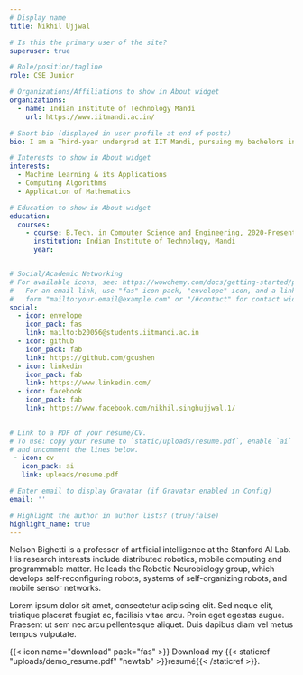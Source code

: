 ```yaml
---
# Display name
title: Nikhil Ujjwal

# Is this the primary user of the site?
superuser: true

# Role/position/tagline
role: CSE Junior

# Organizations/Affiliations to show in About widget
organizations:
  - name: Indian Institute of Technology Mandi
    url: https://www.iitmandi.ac.in/

# Short bio (displayed in user profile at end of posts)
bio: I am a Third-year undergrad at IIT Mandi, pursuing my bachelors in Computer Science and Engineering. Theoretical Computer Science, Confluence of Machine Learning, privacy, efficiency and sustainability of systems and Algorithms is what interests me at present.

# Interests to show in About widget
interests:
  - Machine Learning & its Applications
  - Computing Algorithms 
  - Application of Mathematics

# Education to show in About widget
education:
  courses:
    - course: B.Tech. in Computer Science and Engineering, 2020-Present
      institution: Indian Institute of Technology, Mandi
      year: 


# Social/Academic Networking
# For available icons, see: https://wowchemy.com/docs/getting-started/page-builder/#icons
#   For an email link, use "fas" icon pack, "envelope" icon, and a link in the
#   form "mailto:your-email@example.com" or "/#contact" for contact widget.
social:
  - icon: envelope
    icon_pack: fas
    link: mailto:b20056@students.iitmandi.ac.in
  - icon: github
    icon_pack: fab
    link: https://github.com/gcushen
  - icon: linkedin
    icon_pack: fab
    link: https://www.linkedin.com/
  - icon: facebook
    icon_pack: fab
    link: https://www.facebook.com/nikhil.singhujjwal.1/
  

# Link to a PDF of your resume/CV.
# To use: copy your resume to `static/uploads/resume.pdf`, enable `ai` icons in `params.toml`,
# and uncomment the lines below.
 - icon: cv
   icon_pack: ai
   link: uploads/resume.pdf

# Enter email to display Gravatar (if Gravatar enabled in Config)
email: ''

# Highlight the author in author lists? (true/false)
highlight_name: true
---
```


Nelson Bighetti is a professor of artificial intelligence at the Stanford AI Lab. His research interests include distributed robotics, mobile computing and programmable matter. He leads the Robotic Neurobiology group, which develops self-reconfiguring robots, systems of self-organizing robots, and mobile sensor networks.

Lorem ipsum dolor sit amet, consectetur adipiscing elit. Sed neque elit, tristique placerat feugiat ac, facilisis vitae arcu. Proin eget egestas augue. Praesent ut sem nec arcu pellentesque aliquet. Duis dapibus diam vel metus tempus vulputate.

{{< icon name="download" pack="fas" >}} Download my {{< staticref "uploads/demo_resume.pdf" "newtab" >}}resumé{{< /staticref >}}.

